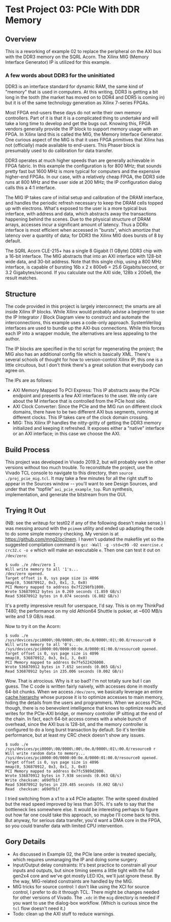 # Test Project 03: PCIe With DDR Memory

## Overview
This is a reworking of example 02 to replace the peripheral on the AXI bus
with the DDR3 memory on the SQRL Acorn.
The Xilinx MIG (Memory Interface Generator) IP is utilized for this example.

### A few words about DDR3 for the uninitiated
DDR3 is an interface standard for dynamic RAM, 
the same kind of "memory" that is used in computers.
At this writing, DDR3 is getting a bit long in the tooth (the market has
moved on to DDR4 and DDR5 is coming in) but it is of the same technology 
generation as Xilinx 7-series FPGAs.

Most FPGA end-users these days do not write their own memory controllers.
Part of it is that it is a complicated thing to undertake and will take
a long time to develop and get the bugs out.
Knowing this, FPGA vendors generally provide the IP block to support memory
usage with an FPGA. In Xilinx land this is called the MIG, the Memory
Interface Generator. One curious aspect of the MIG is that it uses FPGA primitives that
Xilinx has not (officially) made available to end-users.
This Phaser block is presumably used to do calibration for data transfer.

DDR3 operates at much higher speeds than are generally achievable in
FPGA fabric. In this example the configuration is for 800 MHz; that sounds pretty fast
but 1600 MHz is more typical for computers and the expensive higher-end FPGAs.
In our case, with a relatively cheap FPGA, the DDR3 side runs at 800 MHz 
and the user side at 200 MHz;
the IP configuration dialog calls this a 4:1 interface.

The MIG IP takes care of initial setup and calibration of the DRAM
interface, and handles the periodic refresh necessary to keep the
DRAM cells topped up with electrons. What's exposed to the user is
a more typical bus interface, with address and data, which
abstracts away the transactions happening behind the scenes.
Due to the physical structure of DRAM arrays,
accesses incur a significant amount of latency.
Thus a DDRx interface is most efficient when accessed in "bursts",
which amortize that latency over a quantity of data;
for DDR3 the Xilinx MIG does bursts of 8 by default.

The SQRL Acorn CLE-215+ has a single 8 Gigabit (1 GByte) DDR3 chip with a
16-bit interface. The MIG abstracts that into an AXI interface
with 128-bit wide data, and 30-bit address.
Note that this single chip, using a 800 MHz interface,
is capable of bursting 16b x 2 x 800e6 = 25.6 Gigabits/second, or 3.2 Gigabytes/second.
If you calculate out the AXI side, 128b x 200e6, the result matches.

## Structure
The code provided in this project is largely interconnect; the smarts are all inside Xilinx IP blocks.
While Xilinx would probably advise a beginner to use the IP Integrator / Block Diagram view to construct
and automate the interconnections, this example uses a code-only approach.
SystemVerilog interfaces are used to bundle up the AXI-bus connections.
While this forces each IP into a wrapper module, the alternatives are less appealing to the author.

The IP blocks are specified in the tcl script for regenerating the project;
the MIG also has an additional config file which is basically XML.
There's several schools of thought for how to version-control Xilinx IP; this one is a little circuitous,
but I don't think there's a great solution that everybody can agree on.

The IPs are as follows:
* AXI Memory Mapped To PCI Express: This IP abstracts away the PCIe endpoint and presents a few AXI interfaces to the user.
We only care about the M interface that is controlled from the PCIe host side.
* AXI Clock Converter: Since the PCIe and the MIG run on different clock domains, 
there have to be two different AXI bus segments, running at different clocks.
This IP takes care of the clock domain crossing.
* MIG: This Xilinx IP handles the nitty-gritty of getting the DDR3 memory
initialized and keeping it refreshed. It exposes either a "native" interface
or an AXI interface; in this case we choose the AXI.

## Build Process
This project was developed in Vivado 2019.2, but will probably work in other versions without too much trouble.
To reconstitute the project, use the Vivado TCL console to navigate to this directory, then `source ./proj_pcie_mig.tcl`.
It may take a few minutes for all the right stuff to appear in the Sources window -- 
you'll want to see Design Sources, and under that the "topfile" `axi_pcie_example_top`.
Run synthesis, implementation, and generate the bitstream from the GUI. 

## Trying It Out
(NB: see the writeup for test02 if any of the following doesn't make sense.)
I was messing around with the `pcimem` utility and ended up adapting the code
to do some simple memory checking.
My version is at https://github.com/mng2/pcimem.
I haven't updated the makefile yet so the suggested compilation command is
`gcc -Wall -g -std=c99 -O2 exercise.c crc32.c -o e` which will make an executable `e`.
Then one can test it out on `/dev/zero`:
```
$ sudo ./e /dev/zero 1
Will write memory to all '1's...
/dev/zero opened.
Target offset is 0, sys page size is 4096
mmap(0, 536870912, 0x3, 0x1, 3, 0x0)
PCI Memory mapped to address 0x7f2298fb1000.
Wrote 536870912 bytes in 0.269 seconds (1.859 GB/s)
Read 536870912 bytes in 0.074 seconds (6.802 GB/s)
```
It's a pretty impressive result for userspace, I'd say. 
This is on my ThinkPad T480; the performance on my old Athlon64 Shuttle
is pokier, at ~600 MB/s write and 1.9 GB/s read.

Now to try it on the Acorn:
```
$ sudo ./e /sys/devices/pci0000\:00/0000\:00\:0e.0/0000\:01\:00.0/resource0 0
Will write memory to all '0's...
/sys/devices/pci0000:00/0000:00:0e.0/0000:01:00.0/resource0 opened.
Target offset is 0, sys page size is 4096
mmap(0, 536870912, 0x3, 0x1, 3, 0x0)
PCI Memory mapped to address 0x7fe522426000.
Wrote 536870912 bytes in 7.652 seconds (0.065 GB/s)
Read 536870912 bytes in 235.006 seconds (0.002 GB/s)
```
Wow. That is atrocious. Why is it so bad?
I'm not totally sure but I can guess.
The C code is written fairly naively, with accesses done in
mostly 64-bit chunks.
When we access `/dev/zero`, we basically leverage an entire
[cache hierarchy](https://en.wikipedia.org/wiki/Cache_hierarchy)
whose purpose it is to optimize accesses to main memory,
hiding the details from the users and programmers.
When we access PCIe, though, there is no benevolent intelligence that
knows to optimize reads and writes for the PCIe-AXI bridge,
or memory controller IP sitting at the end of the chain.
In fact, each 64-bit access comes with a whole bunch of overhead,
since the AXI bus is 128-bit,
and the memory controller is configured to do a long burst transaction by default.
So it's terrible performance, but at least my CRC check doesn't show any issues.
```
$ sudo ./e /sys/devices/pci0000\:00/0000\:00\:0e.0/0000\:01\:00.0/resource0 r
Will write random data to memory...
/sys/devices/pci0000:00/0000:00:0e.0/0000:01:00.0/resource0 opened.
Target offset is 0, sys page size is 4096
mmap(0, 536870912, 0x3, 0x1, 3, 0x0)
PCI Memory mapped to address 0x7fc5989d2000.
Wrote 536870912 bytes in 7.938 seconds (0.063 GB/s)
Write checksum: a69dfb1f
Read 536870912 bytes in 239.485 seconds (0.002 GB/s)
Read  checksum: a69dfb1f
```
I tried switching from a x1 to a x4 PCIe adapter.
The write speed doubled but the read speed improved by less than 30%.
It's safe to say that the bottleneck lies somewhere else.
It would be interesting perhaps to figure out how far
one could take this approach, so maybe I'll come back to this.
But anyway, for serious data transfer, you'd want a DMA core in the FPGA,
so you could transfer data with limited CPU intervention.

## Gory Details
* As discussed in Example 02, the PCIe lane order is treated specially,
which requires unmanaging the IP and doing some surgery.
* Input/Output delay constraints: It's best practice to constrain all your inputs and outputs, 
but since timing seems a little tight with the full gen2x4 core and we've got mostly LED IOs, we'll just ignore these.
By the way, MIG-related constraints are handled by the MIG.
* MIG tricks for source control: I don't like using the XCI for source
control, I prefer to do it through TCL. There might be changes needed
for other versions of Vivado. The `.xdc` in the `mig` directory is
needed if you want to use the dialog-box workflow. (Which is curious
since the `tcl` flow doesn't need it.)
* Todo: clean up the AXI stuff to reduce warnings.
